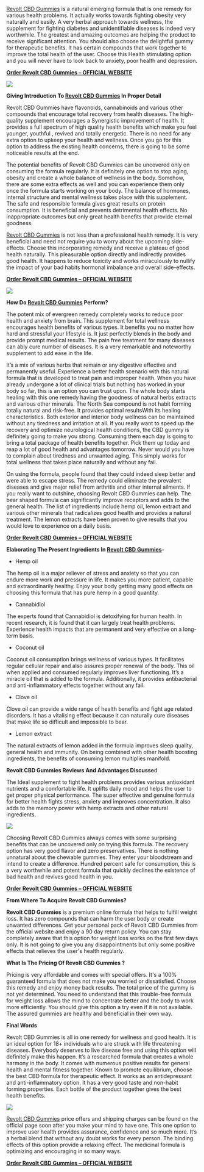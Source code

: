 [Revolt CBD Gummies](https://groups.google.com/g/revolt-cbd-gummies-shark-tank/c/dLaSdC9xAW8) is a natural emerging formula that is one remedy for various health problems. It actually works towards fighting obesity very naturally and easily. A very herbal approach towards wellness, the supplement for fighting diabetes and unidentifiable diseases is indeed very worthwhile. The greatest and amazing outcomes are helping the product to receive significant attention. You should also choose the delightful gummy for therapeutic benefits. It has certain compounds that work together to improve the total health of the user. Choose this Health stimulating option and you will never have to look back to anxiety, poor health and depression.

[**Order Revolt CBD Gummies – OFFICIAL WEBSITE**](https://www.glitco.com/get-revolt-cbd-gummies)

[![](https://blogger.googleusercontent.com/img/b/R29vZ2xl/AVvXsEhq6SWPHEDpipM0tab6uAtwsKxUZfPVXwPOdoFZy8lc24Pae2_7CHq7O5y9rfUp59xwvHgZhKK-HCJ4SHMXm8o18pkzM3w9ap5D6oW0ianL98KwWt5-a-qZ9PoznOd4ytTKPqi2RwIB3wls1Sl1pwI91SJ72JXI89a4cEi0zgp8jpV__j-wl3b9Qe3rjAQ/w640-h356/Screenshot%20(1060).png)](https://www.glitco.com/get-revolt-cbd-gummies)

**Giving Introduction To [Revolt CBD Gummies](https://colab.research.google.com/drive/12GKaQJGgAD7ojZZfZHXJDng8OWNg0C4g#scrollTo=WeCtLyO2jwhp) In Proper Detail**

Revolt CBD Gummies have flavonoids, cannabinoids and various other compounds that encourage total recovery from health diseases. The high-quality supplement encourages a Synergistic improvement of health. It provides a full spectrum of high quality health benefits which make you feel younger, youthful , revived and totally energetic. There is no need for any extra option to upkeep your health and wellness. Once you go for this option to address the existing health concerns, there is going to be some noticeable results at the end.

The potential benefits of Revolt CBD Gummies can be uncovered only on consuming the formula regularly. It is definitely one option to stop aging, obesity and create a whole balance of wellness in the body. Somehow, there are some extra effects as well and you can experience them only once the formula starts working on your body. The balance of hormones, internal structure and mental wellness takes place with this supplement. The safe and responsible formula gives great results on protein consumption. It is beneficial and prevents detrimental health effects. No inappropriate outcomes but only great health benefits that provide eternal goodness.

[Revolt CBD Gummies](https://lookerstudio.google.com/reporting/a53aad23-4f60-41d5-9e97-59ded39245a0/page/yjLaD) is not less than a professional health remedy. It is very beneficial and need not require you to worry about the upcoming side-effects. Choose this incorporating remedy and receive a plateau of good health naturally. This pleasurable option directly and indirectly provides good health. It happens to reduce toxicity and works miraculously to nullify the impact of your bad habits hormonal imbalance and overall side-effects.

[**Order Revolt CBD Gummies – OFFICIAL WEBSITE**](https://www.glitco.com/get-revolt-cbd-gummies)

[![](https://blogger.googleusercontent.com/img/b/R29vZ2xl/AVvXsEiiK3naXNEyl5Bx-q5b86ygeQdvmlU_DZllL0Cq1D5iQIWPMGMmXc_npWGSukFvEyjc_d8l9HSkonxcLkPFVhadJY484obowQ2XHY0sLuqYO3LJypnnh8zkgEv-e79mAguqQBZJc4l9eXinPatEeIk5_aZ-xYD0cbIDfoTM71VVKa_SGPJ6TOTAvGoJUlw/w640-h324/Screenshot%20(1061).png)](https://www.glitco.com/get-revolt-cbd-gummies)

**How Do [Revolt CBD Gummies](https://sites.google.com/view/get-revolt-cbd-gummies/home) Perform?**

The potent mix of evergreen remedy completely works to reduce poor health and anxiety from brain. This supplement for total wellness encourages health benefits of various types. It benefits you no matter how hard and stressful your lifestyle is. It just perfectly blends in the body and provide prompt medical results. The pain free treatment for many diseases can ably cure number of diseases. It is a very remarkable and noteworthy supplement to add ease in the life.

It’s a mix of various herbs that remain or any digestive effective and permanently useful. Experience a better health scenario with this natural formula that is developed to treat pain and improper health. When you have already undergone a lot of clinical trials but nothing has worked in your body so far, this is an option you can trust upon. The whole body starts healing with this one remedy having the goodness of natural herbs extracts and various other minerals. The North Sea compound is not habit forming totally natural and risk-free. It provides optimal resultsWith its healing characteristics. Both exterior and interior body wellness can be maintained without any tiredness and irritation at all. If you really want to speed up the recovery and optimize neurological health conditions, the CBD gummy is definitely going to make you strong. Consuming them each day is going to bring a total package of health benefits together. Pick them up today and reap a lot of good health and advantages tomorrow. Never would you have to complain about tiredness and unwanted aging. This simply works for total wellness that takes place naturally and without any fail.

On using the formula, people found that they could indeed sleep better and were able to escape stress. The remedy could eliminate the prevalent diseases and give major relief from arthritis and other internal ailments. If you really want to outshine, choosing Revolt CBD Gummies can help. The bear shaped formula can significantly improve receptors and adds to the general health. The list of ingredients include hemp oil, lemon extract and various other minerals that radicalizes good health and provides a natural treatment. The lemon extracts have been proven to give results that you would love to experience on a daily basis.

**[Order Revolt CBD Gummies – OFFICIAL WEBSITE](https://www.glitco.com/get-revolt-cbd-gummies)**

**Elaborating The Present Ingredients In [Revolt CBD Gummies](https://www.facebook.com/people/Revolt-CBD-Gummies/61550734761668/)\-**

*   Hemp oil

The hemp oil is a major reliever of stress and anxiety so that you can endure more work and pressure in life. It makes you more patient, capable and extraordinarily healthy. Enjoy your body getting many good effects on choosing this formula that has pure hemp in a good quantity.

*   Cannabidiol

The experts found that Cannabidiol is detoxifying for human health. In recent research, it is found that it can largely treat health problems. Experience health impacts that are permanent and very effective on a long-term basis.

*   Coconut oil

Coconut oil consumption brings wellness of various types. It facilitates regular cellular repair and also assures proper renewal of the body. This oil when applied and consumed regularly improves liver functioning. It’s a miracle oil that is added to the formula. Additionally, it provides antibacterial and anti-inflammatory effects together without any fail.

*   Clove oil

Clove oil can provide a wide range of health benefits and fight age related disorders. It has a vitalising effect because it can naturally cure diseases that make life so difficult and impossible to bear.

*   Lemon extract

The natural extracts of lemon added in the formula improves sleep quality, general health and immunity. On being combined with other health boosting ingredients, the benefits of consuming lemon multiplies manifold.

**Revolt CBD Gummies Reviews And Advantages Discusse**d

The Ideal supplement to fight health problems provides various antioxidant nutrients and a comfortable life. It uplifts daily mood and helps the user to get proper physical performance. The super effective and genuine formula for better health fights stress, anxiety and improves concentration. It also adds to the memory power with hemp extracts and other natural ingredients.

[![](https://blogger.googleusercontent.com/img/b/R29vZ2xl/AVvXsEhBjFTG6YFaGZv5AHLVK-q171ymAE89d876LSICPWYCVPu2UXl0D_wYDMyTOmzs0VarHt7WZbkyA_MuiIPgLausAkvYH8JrJ66exrr1GGXrsKPRedRaKzTNAFcDKAWBKgtAp3kQFxspUT45FeJHxEjTxLrPl2AnEkVncvwWUFajIMPJhnk6R5mYy_W5kT4/w640-h222/Screenshot%20(1063).png)](https://www.glitco.com/get-revolt-cbd-gummies)

Choosing Revolt CBD Gummies always comes with some surprising benefits that can be uncovered only on trying this formula. The recovery option has very good flavor and zero preservatives. There is nothing unnatural about the chewable gummies. They enter your bloodstream and intend to create a difference. Hundred percent safe for consumption, this is a very worthwhile and potent formula that quickly declines the existence of bad health and revives good health in you.

**[Order Revolt CBD Gummies – OFFICIAL WEBSITE](https://www.glitco.com/get-revolt-cbd-gummies)**

**From Where To Acquire Revolt CBD Gummies?**

**Revolt CBD Gummies** is a premium online formula that helps to fulfill weight loss. It has zero compounds that can harm the user body or create unwanted differences. Get your personal pack of Revolt CBD Gummies from the official website and enjoy a 90 day return policy. You can stay completely aware that this option for weight loss works on the first few days only. It is not going to give you any disappointments but only some positive effects that relieves the user's health regularly.

**What Is The Pricing Of Revolt CBD Gummies ?**

Pricing is very affordable and comes with special offers. It's a 100% guaranteed formula that does not make you worried or dissatisfied. Choose this remedy and enjoy money back results. The total price of the gummy is not yet determined. You need to understand that this trouble-free formula for weight loss allows the mind to concentrate better and the body to work more efficiently. You should give this option a try even if it is not available. The assured gummies are healthy and beneficial in their own way.

**Final Words**

Revolt CBD Gummies is all in one remedy for wellness and good health. It is an ideal option for 18+ individuals who are struck with life threatening diseases. Everybody deserves to live disease free and using this option will definitely make this happen. It’s a researched formula that creates a whole harmony in the body. It comes with numerous positive results for general health and mental fitness together. Known to promote equilibrium, choose the best CBD formula for therapeutic effect. It works as an antidepressant and anti-inflammatory option. It has a very good taste and non-habit forming properties. Each bottle of the product together gives the best health benefits.

[![](https://blogger.googleusercontent.com/img/b/R29vZ2xl/AVvXsEhc47pdjOziQaKAAo9q-WxqmBxfXmNHW6BrLMZnoRZfHjYKAS9QtWdHz2bjwrRs39OBFhGtfvaZizxXxkRwrlJWgFErQxL0lp6Pl3D25zaB91JbYGsuXyGxnu_fEKa6zuB5qIfooUibAkx6XjMAqp8St7-xgLrM3xbvGpSQhFwMC_pDfJ9-EUkwBg7SImY/w640-h344/Screenshot%20(1062).png)](https://www.glitco.com/get-revolt-cbd-gummies)

[Revolt CBD Gummies](https://revolt-cbd-gummies.blogspot.com/2023/08/revolt-cbd-gummies-scam-exposed-read.html) price offers and shipping charges can be found on the official page soon after you make your mind to have one. This one option to improve user health provides assurance, confidence and so much more. It’s a herbal blend that without any doubt works for every person. The binding effects of this option provide a relaxing effect. The medicinal formula is optimizing and encouraging in so many ways.

**[Order Revolt CBD Gummies – OFFICIAL WEBSITE](https://www.glitco.com/get-revolt-cbd-gummies)**
